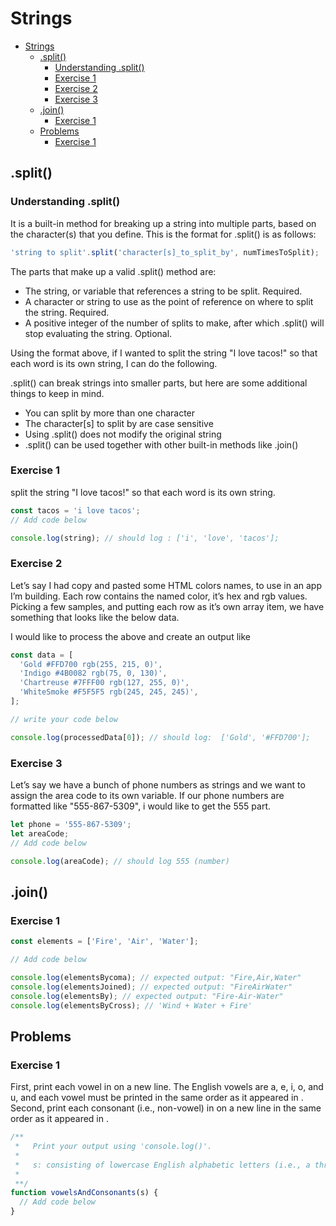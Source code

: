# Strings

- [Strings](#strings)
  - [.split()](#split)
    - [Understanding .split()](#understanding-split)
    - [Exercise 1](#exercise-1)
    - [Exercise 2](#exercise-2)
    - [Exercise 3](#exercise-3)
  - [.join()](#join)
    - [Exercise 1](#exercise-1-1)
  - [Problems](#problems)
    - [Exercise 1](#exercise-1-2)

## .split()

### Understanding .split()

It is a built-in method for breaking up a string into multiple parts, based on the character(s) that you define. This is the format for .split() is as follows:

```javascript
'string to split'.split('character[s]_to_split_by', numTimesToSplit);
```

The parts that make up a valid .split() method are:

- The string, or variable that references a string to be split. Required.
- A character or string to use as the point of reference on where to split the string. Required.
- A positive integer of the number of splits to make, after which .split() will stop evaluating the string. Optional.

Using the format above, if I wanted to split the string "I love tacos!" so that each word is its own string, I can do the following.

.split() can break strings into smaller parts, but here are some additional things to keep in mind.

- You can split by more than one character
- The character[s] to split by are case sensitive
- Using .split() does not modify the original string
- .split() can be used together with other built-in methods like .join()

### Exercise 1

split the string "I love tacos!" so that each word is its own string.

```javascript
const tacos = 'i love tacos';
// Add code below

console.log(string); // should log : ['i', 'love', 'tacos'];
```

### Exercise 2

Let’s say I had copy and pasted some HTML colors names, to use in an app I’m building. Each row contains the named color, it’s hex and rgb values. Picking a few samples, and putting each row as it’s own array item, we have something that looks like the below data.

I would like to process the above and create an output like

```javascript
const data = [
  'Gold #FFD700 rgb(255, 215, 0)',
  'Indigo #4B0082 rgb(75, 0, 130)',
  'Chartreuse #7FFF00 rgb(127, 255, 0)',
  'WhiteSmoke #F5F5F5 rgb(245, 245, 245)',
];

// write your code below

console.log(processedData[0]); // should log:  ['Gold', '#FFD700'];
```

### Exercise 3

Let’s say we have a bunch of phone numbers as strings and we want to assign the area code to its own variable. If our phone numbers are formatted like "555-867-5309", i would like to get the 555 part.

```javascript
let phone = '555-867-5309';
let areaCode;
// Add code below

console.log(areaCode); // should log 555 (number)
```

## .join()

### Exercise 1

```javascript
const elements = ['Fire', 'Air', 'Water'];

// Add code below

console.log(elementsBycoma); // expected output: "Fire,Air,Water"
console.log(elementsJoined); // expected output: "FireAirWater"
console.log(elementsBy); // expected output: "Fire-Air-Water"
console.log(elementsByCross); // 'Wind + Water + Fire'
```

## Problems

### Exercise 1

First, print each vowel in on a new line. The English vowels are a, e, i, o, and u, and each vowel must be printed in the same order as it appeared in .
Second, print each consonant (i.e., non-vowel) in on a new line in the same order as it appeared in .

```javascript
/**
 *   Print your output using 'console.log()'.
 *
 *   s: consisting of lowercase English alphabetic letters (i.e., a through z)
 *
 **/
function vowelsAndConsonants(s) {
  // Add code below
}
```

```javascript

```
